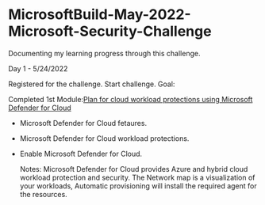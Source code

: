 # MicrosoftBuild-May-2022-Microsoft-Security-Challenge
Documenting my learning progress through this challenge.

Day 1 - 5/24/2022 

Registered for the challenge. Start challenge. Goal: 

Completed 1st Module:[Plan for cloud workload protections using Microsoft Defender for Cloud](https://docs.microsoft.com/en-us/learn/modules/what-is-azure-defender)
* Microsoft Defender for Cloud fetaures.
* Microsoft Defender for Cloud workload protections.
* Enable Microsoft Defender for Cloud.

  Notes: Microsoft Defender for Cloud provides Azure and hybrid cloud workload protection and security. The Network map is a visualization of your workloads, Automatic provisioning will install the required agent for the resources. 

